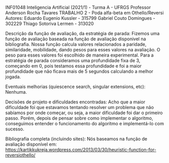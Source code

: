INF01048 Inteligencia Artificial (2021/1) - Turma A - UFRGS
Professor Anderson Rocha Tavares
TRABALHO 2 - Poda alfa-beta em Othello/Reversi
Autores:
    Eduardo Eugenio Kussler - 315799
    Gabriel Couto Domingues - 302229
    Thiago Sotoriva Lermen  - 313020

Descrição da função de avaliação, da estratégia de parada: Fizemos uma função de avaliação baseada na função de avaliação disponivel na bibliografia. Nossa função calcula valores relacionados a paridade, similaridade, mobilidade, dando pesos para esses valores na avaliação. O peso para esses valores foi escolhido de maneira experimental. Para a estratégia de parada consideramos uma profundidade fixa de 3, começando em 0, pois testamos essa profundidade e foi a maior profundidade que não ficava mais de 5 segundos calculando a melhor jogada.

Eventuais melhorias (quiescence search, singular extensions, etc): Nenhuma.

Decisões de projeto e dificuldades encontradas: Acho que a maior dificuldade foi que estavamos tentando resolver um problema que não sabíamos por onde começar, ou seja, a maior dificuldade foi dar o primeiro passo. Porém, depois de pensar sobre como implementar o algoritmo, conseguimos entender o funcionamento do algoritmo e implementá-lo com sucesso.

Bibliografia completa (incluindo sites): Nós baseamos na função de avaliação disponível em: https://kartikkukreja.wordpress.com/2013/03/30/heuristic-function-for-reversiothello/